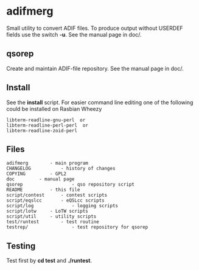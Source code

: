 
adifmerg
========

Small utility to convert ADIF files. To produce output without USERDEF fields
use the switch __-u__. See the manual page in doc/.

qsorep
------

Create and maintain ADIF-file repository. See the manual page in doc/.

Install
-------

See the __install__ script. For easier command line editing one of the 
following could be installed on Rasbian Wheezy

```shell
libterm-readline-gnu-perl  or 
libterm-readline-perl-perl  or 
libterm-readline-zoid-perl
```

Files
-----

```asciidoc
adifmerg 		- main program 
CHANGELOG   		- history of changes
COPYING  		- GPL2
doc			- manual page
qsorep                  - qso repository script
README    		- this file
script/contest		- contest scripts
script/eqslcc		- eQSLcc scripts
script/log              - logging scripts
script/lotw		- LoTW scripts
script/util		- utility scripts
test/runtest		- test routine 
testrep/                - test repository for qsorep
```

Testing
--------

Test first by __cd test__ and __./runtest__.

